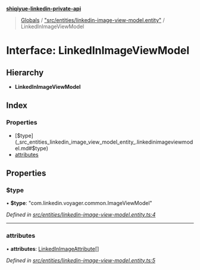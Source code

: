 **[shiqiyue-linkedin-private-api](../README.md)**

> [Globals](../globals.md) / ["src/entities/linkedin-image-view-model.entity"](../modules/_src_entities_linkedin_image_view_model_entity_.md) / LinkedInImageViewModel

# Interface: LinkedInImageViewModel

## Hierarchy

* **LinkedInImageViewModel**

## Index

### Properties

* [$type](_src_entities_linkedin_image_view_model_entity_.linkedinimageviewmodel.md#$type)
* [attributes](_src_entities_linkedin_image_view_model_entity_.linkedinimageviewmodel.md#attributes)

## Properties

### $type

•  **$type**: \"com.linkedin.voyager.common.ImageViewModel\"

*Defined in [src/entities/linkedin-image-view-model.entity.ts:4](https://github.com/shiqiyue/linkedin-private-api/blob/b8aba7b/src/entities/linkedin-image-view-model.entity.ts#L4)*

___

### attributes

•  **attributes**: [LinkedInImageAttribute](_src_entities_linkedin_image_attribute_entity_.linkedinimageattribute.md)[]

*Defined in [src/entities/linkedin-image-view-model.entity.ts:5](https://github.com/shiqiyue/linkedin-private-api/blob/b8aba7b/src/entities/linkedin-image-view-model.entity.ts#L5)*
